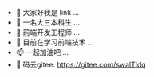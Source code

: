 - 👋 大家好我是 link ...
- 👀 一名大三本科生 ...
- 🌱 前端开发工程师 ...
- 💞️ 目前在学习前端技术 ...
- 📫 一起加油吧 ...
- 🙌 码云gitee: https://gitee.com/swalTldq
<!---
swalTLi/swalTLi is a ✨ special ✨ repository because its `README.md` (this file) appears on your GitHub profile.
You can click the Preview link to take a look at your changes.
--->
